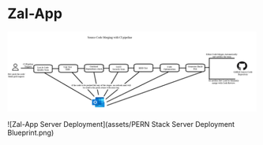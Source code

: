 ﻿# Zal-App


![Zal-App CI Pipeline](assets/PERN%20Stack%20CI%20pipeline.png)


![Zal-App Server Deployment](assets/PERN Stack Server Deployment Blueprint.png)

